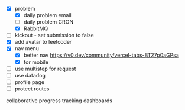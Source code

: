 - [x] problem
  - [x] daily problem email
  - [ ] daily problem CRON
  - [x] RabbitMQ
- [ ] kickout - set submission to false
- [x] add avatar to leetcoder
- [x] nav menu
  - [x] better nav https://v0.dev/community/vercel-tabs-BT27p0aGPsa
  - [x] for mobile
- [ ] use multistep for request
- [ ] use datadog
- [ ] profile page
- [ ] protect routes

collaborative progress tracking dashboards
